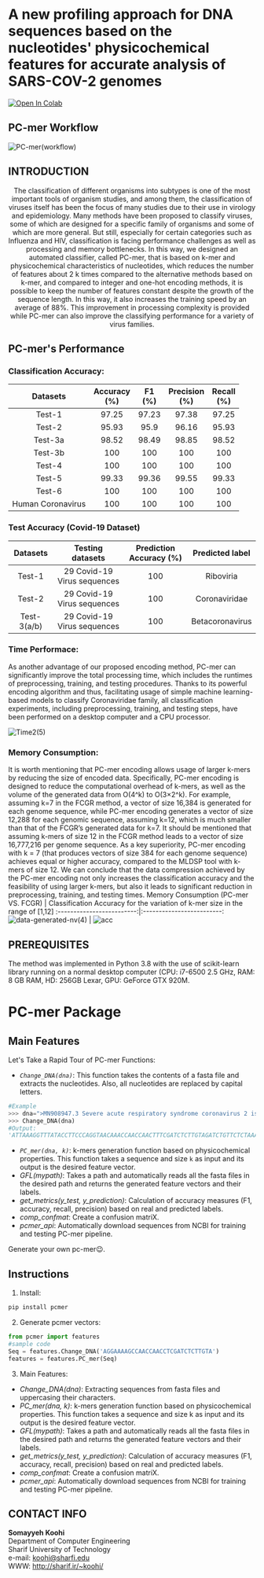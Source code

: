 # A new profiling approach for DNA sequences based on the nucleotides' physicochemical features for accurate analysis of SARS-COV-2 genomes
[![Open In Colab](https://colab.research.google.com/assets/colab-badge.svg)](https://colab.research.google.com/github/AMshoka/PC-mer_Corona/blob/main/Code/Training.ipynb)
## PC-mer Workflow
![PC-mer(workflow)](https://user-images.githubusercontent.com/91915096/172617347-b66dff7f-f6fa-4b39-abdf-2ad99c528854.png)
## INTRODUCTION
<p style='text-align: center;'> The classification of different organisms into subtypes is one of the most important tools of organism
studies, and among them, the classification of viruses itself has been the focus of many studies due to
their use in virology and epidemiology. Many methods have been proposed to classify viruses, some of
which are designed for a specific family of organisms and some of which are more general. But still,
especially for certain categories such as Influenza and HIV, classification is facing performance
challenges as well as processing and memory bottlenecks. In this way, we designed an automated
classifier, called PC-mer, that is based on k-mer and physicochemical characteristics of nucleotides,
which reduces the number of features about 2 k times compared to the alternative methods based on k-mer,
and compared to integer and one-hot encoding methods, it is possible to keep the number of features
constant despite the growth of the sequence length. In this way, it also increases the training speed by an
average of 88%. This improvement in processing complexity is provided while PC-mer can also improve
the classifying performance for a variety of virus families.</p>

## PC-mer's Performance 
### Classification Accuracy: 
| Datasets 	| Accuracy <br>(%) 	| F1 <br>(%) 	| Precision <br>(%) 	| Recall <br>(%) 	|
|:---:	|:---:	|:---:	|:---:	|:---:	|
| Test-1 	| 97.25 	| 97.23 	| 97.38 	| 97.25 	|
| Test-2 	| 95.93 	| 95.9 	| 96.16 	| 95.93 	|
| Test-3a 	| 98.52 	| 98.49 	| 98.85 	| 98.52 	|
| Test-3b 	| 100 	| 100 	| 100 	| 100 	|
| Test-4 	| 100 	| 100 	| 100 	| 100 	|
| Test-5 	| 99.33 	| 99.36 	| 99.55 	| 99.33 	|
| Test-6 	| 100 	| 100 	| 100 	| 100 	|
| Human Coronavirus 	| 100 	| 100 	| 100 	| 100 	| 
###  Test Accuracy (Covid-19 Dataset) 
| Datasets 	| Testing datasets	| Prediction Accuracy (%)	| Predicted label 	| 
|:---:	|:---:	|:---:	|:---:	|
| Test-1 	| 29 Covid-19 Virus sequences	| 100 	| Riboviria 	| 
| Test-2 	| 29 Covid-19 Virus sequences	| 100 	| Coronaviridae 	| 
| Test-3(a/b) 	| 29 Covid-19 Virus sequences	| 100 	| Betacoronavirus	|

### Time Performace:
As another advantage of our proposed encoding method, PC-mer can significantly improve the total processing time, which includes the runtimes of preprocessing, training, and testing procedures. Thanks to its powerful encoding algorithm and thus, facilitating usage of simple machine learning-based models to classify Coronaviridae family, all classification experiments, including preprocessing, training, and testing steps, have been performed on a desktop computer and a CPU processor. 

![Time2(5)](https://user-images.githubusercontent.com/91915096/172781868-14a579f4-4542-43e4-980c-9094a3241d89.png)

### Memory Consumption:
It is worth mentioning that PC-mer encoding allows usage of larger k-mers by reducing the size of encoded data. Specifically, PC-mer encoding is designed to reduce the computational overhead of k-mers, as well as the volume of the generated data from O(4^k) to O(3×2^k). For example, assuming k=7 in the FCGR method, a vector of size 16,384 is generated for each genome sequence, while PC-mer encoding generates a vector of size 12,288 for each genomic sequence, assuming k=12, which is much smaller than that of the FCGR’s generated data for k=7. It should be mentioned that assuming k-mers of size 12 in the FCGR method leads to a vector of size 16,777,216 per genome sequence. As a key superiority, PC-mer encoding with k = 7 (that produces vectors of size 384 for each genome sequence) achieves equal or higher accuracy, compared to the MLDSP tool with k-mers of size 12. We can conclude that the data compression achieved by the PC-mer encoding not only increases the classification accuracy and the feasibility of using larger k-mers, but also it leads to significant reduction in preprocessing, training, and testing times.
Memory Consumption (PC-mer VS. FCGR)           |  Classification Accuracy for the variation of k-mer size in the range of [1,12]
:-------------------------:|:-------------------------:
![data-generated-nv(4)](https://user-images.githubusercontent.com/91915096/172797306-82d37634-55dd-46c2-9ebd-e0fe0f77cc04.png) |   ![acc](https://user-images.githubusercontent.com/91915096/172798793-96896d39-16f8-4840-81f4-d142e9875d65.png)


## PREREQUISITES
The method was implemented in Python 3.8 with the use of scikit-learn library running on a normal desktop computer (CPU: i7-6500 2.5 GHz, RAM: 8 GB RAM, HD: 256GB Lexar, GPU: GeForce GTX 920M. 
# PC-mer Package

## Main Features
Let's Take a Rapid Tour of PC-mer Functions:

* *```Change_DNA(dna)```*: This function takes the contents of a fasta file and extracts the nucleotides. Also, all nucleotides are replaced by capital letters.

```python
#Example
>>> dna=">MN908947.3 Severe acute respiratory syndrome coronavirus 2 isolate Wuhan-Hu-1, complete genome\nATTAAAGGTTTATACCTTCCCAGGTAACAAACCAACCAACTTTCGATCTCTTGTAGATCTGTTCTCTAAA"
>>> Change_DNA(dna)
#Output:
'ATTAAAGGTTTATACCTTCCCAGGTAACAAACCAACCAACTTTCGATCTCTTGTAGATCTGTTCTCTAAA'
```
* *```PC_mer(dna, k)```*: k-mers generation function based on physicochemical properties. This function takes a sequence and size ``k`` as input and its output is the desired feature vector.
* *GFL(mypath)*: Takes a path and automatically reads all the fasta files in the desired path and returns the generated feature vectors and their labels.
* *get_metrics(y_test, y_prediction)*: Calculation of accuracy measures (F1, accuracy, recall, precision) based on real and predicted labels.
* *comp_confmat*: Create a confusion matriX.
* *pcmer_api*: Automatically download sequences from NCBI for training and testing PC-mer pipeline.

Generate your own pc-mer😉.


## Instructions

1. Install:
```python
pip install pcmer
```
2. Generate pcmer vectors:

```python
from pcmer import features
#sample code
Seq = features.Change_DNA('AGGAAAAGCCAACCAACCTCGATCTCTTGTA')
features = features.PC_mer(Seq)
```
3. Main Features:

* *Change_DNA(dna)*: Extracting sequences from fasta files and uppercasing their characters. 
* *PC_mer(dna, k)*: k-mers generation function based on physicochemical properties. This function takes a sequence and size k as input and its output is the desired feature vector.
* *GFL(mypath)*: Takes a path and automatically reads all the fasta files in the desired path and returns the generated feature vectors and their labels.
* *get_metrics(y_test, y_prediction)*: Calculation of accuracy measures (F1, accuracy, recall, precision) based on real and predicted labels.
* *comp_confmat*: Create a confusion matriX.
* *pcmer_api*: Automatically download sequences from NCBI for training and testing PC-mer pipeline.

## CONTACT INFO

<b>**Somayyeh Koohi**</b> <br>
Department of Computer Engineering <br>
Sharif University of Technology <br>
e-mail: koohi@sharfi.edu <br>
WWW: http://sharif.ir/~koohi/


